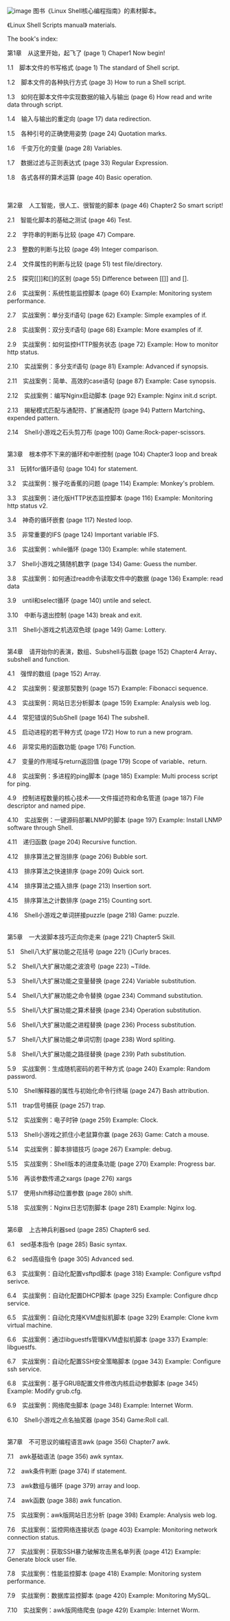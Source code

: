  ![image](https://github.com/jacobproject/Shell_Scripts/blob/master/cover/cover2.jpg)
图书《Linux Shell核心编程指南》的素材脚本。

《Linux Shell Scripts manual》 materials.

The book's index:

第1章　从这里开始，起飞了 (page 1)
Chaper1 Now begin!



1.1　脚本文件的书写格式 (page 1)
The standard of Shell script.

1.2　脚本文件的各种执行方式 (page 3)
How to run a Shell script.

1.3　如何在脚本文件中实现数据的输入与输出 (page 6)
How read and write data through script.

1.4　输入与输出的重定向 (page 17)
data redirection.

1.5　各种引号的正确使用姿势 (page 24)
Quotation marks.

1.6　千变万化的变量 (page 28)
Variables.

1.7　数据过滤与正则表达式 (page 33)
Regular Expression.

1.8　各式各样的算术运算 (page 40)
Basic operation.


</br>

第2章　人工智能，很人工、很智能的脚本 (page 46)
Chapter2 So smart script!


2.1　智能化脚本的基础之测试 (page 46)
Test.

2.2　字符串的判断与比较 (page 47)
Compare.

2.3　整数的判断与比较 (page 49)
Integer comparison.

2.4　文件属性的判断与比较 (page 51)
test file/directory.

2.5　探究[[]]和[]的区别 (page 55)
Difference between [[]] and [].

2.6　实战案例：系统性能监控脚本 (page 60)
Example: Monitoring system performance.

2.7　实战案例：单分支if语句 (page 62)
Example: Simple examples of if.

2.8　实战案例：双分支if语句 (page 68)
Example: More examples of if.

2.9　实战案例：如何监控HTTP服务状态 (page 72)
Example: How to monitor http status.

2.10　实战案例：多分支if语句 (page 81)
Example: Advanced if synopsis.

2.11　实战案例：简单、高效的case语句 (page 87)
Example: Case synopsis.

2.12　实战案例：编写Nginx启动脚本 (page 92)
Example: Nginx init.d script.

2.13　揭秘模式匹配与通配符、扩展通配符 (page 94)
Pattern Martching、expended pattern.

2.14　Shell小游戏之石头剪刀布 (page 100)
Game:Rock-paper-scissors.



</br>
第3章　根本停不下来的循环和中断控制 (page 104)
Chapter3 loop and break


3.1　玩转for循环语句 (page 104)
for statement.

3.2　实战案例：猴子吃香蕉的问题 (page 114)
Example: Monkey's problem.

3.3　实战案例：进化版HTTP状态监控脚本 (page 116)
Example: Monitoring http status v2.

3.4　神奇的循环嵌套 (page 117)
Nested loop.

3.5　非常重要的IFS (page 124)
Important variable IFS.

3.6　实战案例：while循环 (page 130)
Example: while statement.

3.7　Shell小游戏之猜随机数字 (page 134)
Game: Guess the number.

3.8　实战案例：如何通过read命令读取文件中的数据 (page 136)
Example: read data

3.9　until和select循环 (page 140)
untile and select.

3.10　中断与退出控制 (page 143)
break and exit.

3.11　Shell小游戏之机选双色球 (page 149)
Game: Lottery.



</br>
第4章　请开始你的表演，数组、Subshell与函数 (page 152)
Chapter4 Array、subshell and function.


4.1　强悍的数组 (page 152)
Array.

4.2　实战案例：斐波那契数列 (page 157)
Example: Fibonacci sequence.

4.3　实战案例：网站日志分析脚本 (page 159)
Example: Analysis web log.

4.4　常犯错误的SubShell (page 164)
The subshell.

4.5　启动进程的若干种方式 (page 172)
How to run a new program.

4.6　非常实用的函数功能 (page 176)
Function.

4.7　变量的作用域与return返回值 (page 179)
Scope of variable、return.

4.8　实战案例：多进程的ping脚本 (page 185)
Example: Multi process script for ping.

4.9　控制进程数量的核心技术——文件描述符和命名管道 (page 187)
File descriptor and named pipe.

4.10　实战案例：一键源码部署LNMP的脚本 (page 197)
Example: Install LNMP software through Shell.

4.11　递归函数 (page 204)
Recursive function.

4.12　排序算法之冒泡排序 (page 206)
Bubble sort.

4.13　排序算法之快速排序 (page 209)
Quick sort.

4.14　排序算法之插入排序 (page 213)
Insertion sort.

4.15　排序算法之计数排序 (page 215)
Counting sort.

4.16　Shell小游戏之单词拼接puzzle (page 218)
Game: puzzle.



</br>
第5章　一大波脚本技巧正向你走来 (page 221)
Chapter5 Skill.


5.1　Shell八大扩展功能之花括号 (page 221)
{}Curly braces.

5.2　Shell八大扩展功能之波浪号 (page 223)
~Tilde.

5.3　Shell八大扩展功能之变量替换 (page 224)
Variable substitution.

5.4　Shell八大扩展功能之命令替换 (pgae 234)
Command substitution.

5.5　Shell八大扩展功能之算术替换 (page 234)
Operation substitution.

5.6　Shell八大扩展功能之进程替换 (page 236)
Process substitution.

5.7　Shell八大扩展功能之单词切割 (page 238)
Word spliting.

5.8　Shell八大扩展功能之路径替换 (page 239)
Path substitution.

5.9　实战案例：生成随机密码的若干种方式 (page 240)
Example: Random password.

5.10　Shell解释器的属性与初始化命令行终端 (page 247)
Bash attribution.

5.11　trap信号捕获 (page 257)
trap.

5.12　实战案例：电子时钟 (page 259)
Example: Clock.

5.13　Shell小游戏之抓住小老鼠算你赢 (page 263)
Game: Catch a mouse.

5.14　实战案例：脚本排错技巧 (page 267)
Example: debug.

5.15　实战案例：Shell版本的进度条功能 (page 270)
Example: Progress bar.

5.16　再谈参数传递之xargs (page 276)
xargs

5.17　使用shift移动位置参数 (page 280)
shift.

5.18　实战案例：Nginx日志切割脚本 (page 281)
Example: Nginx log.



</br>
第6章　上古神兵利器sed (page 285)
Chapter6 sed.

6.1　sed基本指令 (page 285)
Basic syntax.

6.2　sed高级指令 (page 305)
Advanced sed.

6.3　实战案例：自动化配置vsftpd脚本 (page 318)
Example: Configure vsftpd serivce.

6.4　实战案例：自动化配置DHCP脚本 (page 325)
Example: Configure dhcp service.

6.5　实战案例：自动化克隆KVM虚拟机脚本 (page 329)
Example: Clone kvm virtual machine.

6.6　实战案例：通过libguestfs管理KVM虚拟机脚本 (page 337)
Example: libguestfs.

6.7　实战案例：自动化配置SSH安全策略脚本 (pgae 343)
Example: Configure ssh service.

6.8　实战案例：基于GRUB配置文件修改内核启动参数脚本 (page 345)
Example: Modify grub.cfg.

6.9　实战案例：网络爬虫脚本 (page 348)
Example: Internet Worm.

6.10　Shell小游戏之点名抽奖器 (page 354)
Game:Roll call.



</br>
第7章　不可思议的编程语言awk (page 356)
Chapter7 awk.

7.1　awk基础语法 (page 356)
awk syntax.

7.2　awk条件判断 (page 374)
if statement.

7.3　awk数组与循环 (page 379)
array and loop.

7.4　awk函数 (page 388)
awk funcation.

7.5　实战案例：awk版网站日志分析 (page 398)
Example: Analysis web log.

7.6　实战案例：监控网络连接状态 (page 403)
Example: Monitoring network connection status.

7.7　实战案例：获取SSH暴力破解攻击黑名单列表 (page 412)
Example: Generate block user file.

7.8　实战案例：性能监控脚本 (page 418)
Example: Monitoring system performance.

7.9　实战案例：数据库监控脚本 (page 420)
Example: Monitoring MySQL.

7.10　实战案例：awk版网络爬虫 (page 429)
Example: Internet Worm.
